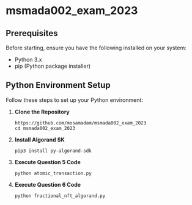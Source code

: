 # msmada002_exam_2023

## Prerequisites

Before starting, ensure you have the following installed on your system:
- Python 3.x
- pip (Python package installer)

## Python Environment Setup

Follow these steps to set up your Python environment:

1. **Clone the Repository**

    ```
    https://github.com/mosamadam/msmada002_exam_2023
    cd msmada002_exam_2023
    ```
2. **Install Algorand SK**

    ```
    pip3 install py-algorand-sdk
    ```

3. **Execute Question 5 Code**

    ```
    python atomic_transaction.py
    ```

4. **Execute Question 6 Code**

    ```
    python fractional_nft_algorand.py
    ```


 
